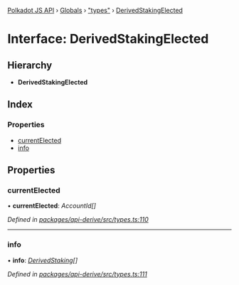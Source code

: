 [Polkadot JS API](../README.md) › [Globals](../globals.md) › ["types"](../modules/_types_.md) › [DerivedStakingElected](_types_.derivedstakingelected.md)

# Interface: DerivedStakingElected

## Hierarchy

* **DerivedStakingElected**

## Index

### Properties

* [currentElected](_types_.derivedstakingelected.md#currentelected)
* [info](_types_.derivedstakingelected.md#info)

## Properties

###  currentElected

• **currentElected**: *AccountId[]*

*Defined in [packages/api-derive/src/types.ts:110](https://github.com/polkadot-js/api/blob/9c337422a5/packages/api-derive/src/types.ts#L110)*

___

###  info

• **info**: *[DerivedStaking](_types_.derivedstaking.md)[]*

*Defined in [packages/api-derive/src/types.ts:111](https://github.com/polkadot-js/api/blob/9c337422a5/packages/api-derive/src/types.ts#L111)*
